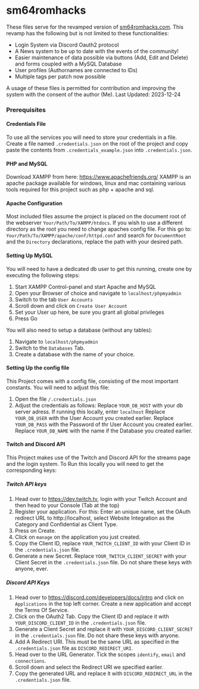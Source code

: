 # sm64romhacks

These files serve for the revamped version of [sm64romhacks.com](https://www.sm64romhacks.com). This revamp has the following but is not limited to these functionalities:
- Login System via Discord Oauth2 protocol
- A News system to be up to date with the events of the community!
- Easier maintenance of data possible via buttons (Add, Edit and Delete) and forms coupled with a MySQL Database
- User profiles (Authornames are connected to IDs)
- Multiple tags per patch now possible

A usage of these files is permitted for contribution and improving the system with the consent of the author (Me).
Last Updated: 2023-12-24

### Prerequisites

#### Credentials File

To use all the services you will need to store your credentials in a file. Create a file named ```.credentials.json``` on the root of the project and copy paste the contents from ```.credentials_example.json``` into ```.credentials.json```.

#### PHP and MySQL

Download XAMPP from here: https://www.apachefriends.org/
XAMPP is an apache package available for windows, linux and mac containing various tools required for this project such as php + apache and sql.

#### Apache Configuration

Most included files assume the project is placed on the document root of the webserver ```Your/Path/To/XAMPP/htdocs```. If you wish to use a different directory as the root you need to change apaches config file.
For this go to: ```Your/Path/To/XAMPP/apache/conf/httpd.conf``` and search for ```DocumentRoot``` and the ```Directory``` declarations, replace the path with your desired path.

#### Setting Up MySQL

You will need to have a dedicated db user to get this running, create one by executing the following steps:

1. Start XAMPP Control-panel and start Apache and MySQL
2. Open your Browser of choice and navigate to ```localhost/phpmyadmin```
3. Switch to the tab ```User Accounts```
4. Scroll down and click on ```Create User Account```
5. Set your User up here, be sure you grant all global privileges 
6. Press Go 

You will also need to setup a database (without any tables):

1. Navigate to ```localhost/phpmyadmin```
2. Switch to the ```Databases``` Tab.
3. Create a database with the name of your choice.

#### Setting Up the config file

This Project comes with a config file, consisting of the most important constants. You will need to adjust this file:

1. Open the file ```/.credentials.json```
2. Adjust the credentials as follows:
    Replace `YOUR_DB_HOST` with your db server adress. If running this locally, enter `localhost`
    Replace `YOUR_DB_USER` with the User Account you created earlier.
    Replace `YOUR_DB_PASS` with the Password of thr User Account you created earlier.
    Replace `YOUR_DB_NAME` with the name if the Database you created earlier.

#### Twitch and Discord API

This Project makes use of the Twitch and Discord API for the streams page and the login system. To Run this locally you will need to get the corresponding keys:

##### Twitch API keys

1. Head over to https://dev.twitch.tv, login with your Twitch Account and then head to your Console (Tab at the top)
2. Register your application. For this: Enter an unique name, set the OAuth redirect URL to http://localhost, select Website Integration as the Category and Confidential as Client Type.
3. Press on Create.
4. Click on ```manage``` on the application you just created.
5. Copy the Client ID, replace ```YOUR_TWITCH_CLIENT_ID``` with your Client ID in the ```.credentials.json``` file.
6. Generate a new Secret. Replace ```YOUR_TWITCH_CLIENT_SECRET``` with your Client Secret in the ```.credentials.json``` file. Do not share these keys with anyone, ever.

##### Discord API Keys

1. Head over to https://discord.com/developers/docs/intro and click on ```Applications``` in the top left corner. Create a new application and accept the Terms Of Service.
2. Click on the OAuth2 Tab. Copy the Client ID and replace it with ```YOUR_DISCORD_CLIENT_ID``` in the ```.credentials.json``` file.
3. Generate a Client Secret and replace it with ```YOUR_DISCORD_CLIENT_SECRET``` in the ```.credentials.json``` file. Do not share these keys with anyone.
4. Add A Redirect URI. This must be the same URL as specified in the ```.credentials.json``` file as ```DISCORD_REDIRECT_URI```.
5. Head over to the URL Generator. Tick the scopes ```identify```, ```email``` and ```connections```.
6. Scroll down and select the Redirect URI we specified earlier.
7. Copy the generated URL and replace it with ```DISCORD_REDIRECT_URL``` in the ```.credentials.json``` file.
